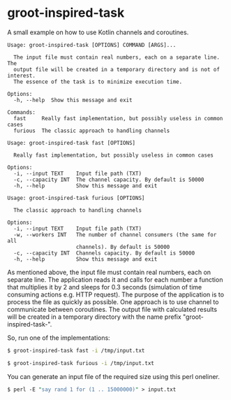 # groot-inspired-task
A small example on how to use Kotlin channels and coroutines.
```
Usage: groot-inspired-task [OPTIONS] COMMAND [ARGS]...

  The input file must contain real numbers, each on a separate line. The
  output file will be created in a temporary directory and is not of interest.
  The essence of the task is to minimize execution time.

Options:
  -h, --help  Show this message and exit

Commands:
  fast     Really fast implementation, but possibly useless in common cases
  furious  The classic approach to handling channels
```

```
Usage: groot-inspired-task fast [OPTIONS]

  Really fast implementation, but possibly useless in common cases

Options:
  -i, --input TEXT    Input file path (TXT)
  -c, --capacity INT  The channel capacity. By default is 50000
  -h, --help          Show this message and exit
```

```
Usage: groot-inspired-task furious [OPTIONS]

  The classic approach to handling channels

Options:
  -i, --input TEXT    Input file path (TXT)
  -w, --workers INT   The number of channel consumers (the same for all
                      channels). By default is 50000
  -c, --capacity INT  Channels capacity. By default is 50000
  -h, --help          Show this message and exit
```

As mentioned above, the input file must contain real numbers, each on separate line. The application reads it and calls for each number a function that multiplies it by 2 and sleeps for 0.3 seconds (simulation of time consuming actions e.g. HTTP request). The purpose of the application is to process the file as quickly as possible. One approach is to use channel to communicate between coroutines. The output file with calculated results will be created in a temporary directory with the name prefix "groot-inspired-task-".

So, run one of the implementations:
```bash
$ groot-inspired-task fast -i /tmp/input.txt
```
```bash
$ groot-inspired-task furious -i /tmp/input.txt
```

You can generate an input file of the required size using this perl oneliner.
```perl
$ perl -E "say rand 1 for (1 .. 15000000)" > input.txt
```
